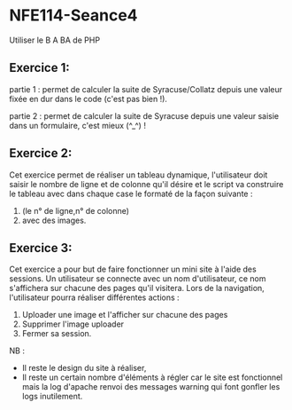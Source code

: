 NFE114-Seance4
==============

Utiliser le B A BA de PHP

Exercice 1:
-----------

partie 1 : permet de calculer la suite de Syracuse/Collatz depuis une valeur fixée en dur dans le code (c'est pas bien !).

partie 2 : permet de calculer la suite de Syracuse depuis une valeur saisie dans un formulaire, c'est mieux (^_^) !

Exercice 2:
-----------

Cet exercice permet de réaliser un tableau dynamique, l'utilisateur doit saisir le nombre de ligne et de colonne qu'il désire et le script va construire le tableau avec dans chaque case le formaté de la façon suivante :
1. (le n° de ligne,n° de colonne)
2. avec des images.

Exercice 3:
-----------
Cet exercice a pour but de faire fonctionner un mini site à l'aide des sessions.
Un utilisateur se connecte avec un nom d'utilisateur, ce nom s'affichera sur chacune des pages qu'il visitera.
Lors de la navigation, l'utilisateur pourra réaliser différentes actions :

1. Uploader une image et l'afficher sur chacune des pages
2. Supprimer l'image uploader
3. Fermer sa session.

NB :
* Il reste le design du site à réaliser,
* Il reste un certain nombre d'éléments à régler car le site est fonctionnel mais la log d'apache renvoi des messages warning qui font gonfler les logs inutilement.